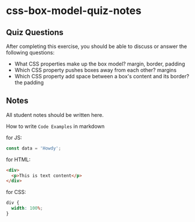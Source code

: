 # css-box-model-quiz-notes

## Quiz Questions

After completing this exercise, you should be able to discuss or answer the following questions:

- What CSS properties make up the box model?
  margin, border, padding
- Which CSS property pushes boxes away from each other?
  margins
- Which CSS property add space between a box's content and its border?
  the padding

## Notes

All student notes should be written here.

How to write `Code Examples` in markdown

for JS:

```javascript
const data = 'Howdy';
```

for HTML:

```html
<div>
  <p>This is text content</p>
</div>
```

for CSS:

```css
div {
  width: 100%;
}
```
